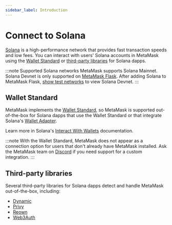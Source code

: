 ```yaml
---
sidebar_label: Introduction
---
```


# Connect to Solana

[Solana](https://solana.com/) is a high-performance network that provides fast transaction speeds and low fees.
You can interact with users' Solana accounts in MetaMask using the [Wallet Standard](#wallet-standard) or [third-party libraries](#third-party-libraries) for Solana dapps.

:::note Supported Solana networks
MetaMask supports Solana Mainnet.
Solana Devnet is only supported on [MetaMask Flask](/snaps/get-started/install-flask).
After adding Solana to MetaMask Flask, [show test networks](https://support.metamask.io/configure/networks/how-to-view-testnets-in-metamask/) to view Solana Devnet.
:::

## Wallet Standard

MetaMask implements the [Wallet Standard](https://github.com/wallet-standard/wallet-standard), so MetaMask is supported out-of-the-box for Solana dapps that use the Wallet Standard or that integrate Solana's [Wallet Adapter](https://github.com/anza-xyz/wallet-adapter/blob/master/APP.md).

Learn more in Solana's [Interact With Wallets](https://solana.com/developers/courses/intro-to-solana/interact-with-wallets) documentation.

:::note
With the Wallet Standard, MetaMask does not appear as a connection option for users that don't already have MetaMask installed.
Ask the MetaMask team on [Discord](https://discord.gg/consensys) if you need support for a custom integration.
:::

## Third-party libraries

Several third-party libraries for Solana dapps detect and handle MetaMask out-of-the-box, including:

- [Dynamic](https://docs.dynamic.xyz/introduction/welcome)
- [Privy](https://docs.privy.io/welcome)
- [Reown](https://docs.reown.com/overview)
- [Web3Auth](https://web3auth.io/docs)
